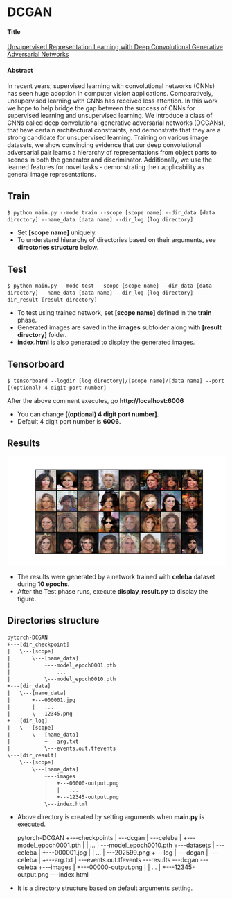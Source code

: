 # DCGAN

#### Title
[Unsupervised Representation Learning with Deep Convolutional Generative Adversarial Networks](https://arxiv.org/abs/1511.06434)

#### Abstract
In recent years, supervised learning with convolutional networks (CNNs) has seen huge adoption in computer vision applications. Comparatively, unsupervised learning with CNNs has received less attention. In this work we hope to help bridge the gap between the success of CNNs for supervised learning and unsupervised learning. We introduce a class of CNNs called deep convolutional generative adversarial networks (DCGANs), that have certain architectural constraints, and demonstrate that they are a strong candidate for unsupervised learning. Training on various image datasets, we show convincing evidence that our deep convolutional adversarial pair learns a hierarchy of representations from object parts to scenes in both the generator and discriminator. Additionally, we use the learned features for novel tasks - demonstrating their applicability as general image representations.
        
## Train
    $ python main.py --mode train --scope [scope name] --dir_data [data directory] --name_data [data name] --dir_log [log directory]

* Set **[scope name]** uniquely.
* To understand hierarchy of directories based on their arguments, see **directories structure** below. 


## Test
    $ python main.py --mode test --scope [scope name] --dir_data [data directory] --name_data [data name] --dir_log [log directory] --dir_result [result directory]

* To test using trained network, set **[scope name]** defined in the **train** phase.
* Generated images are saved in the **images** subfolder along with **[result directory]** folder.
* **index.html** is also generated to display the generated images.  


## Tensorboard
    $ tensorboard --logdir [log directory]/[scope name]/[data name] --port [(optional) 4 digit port number]

After the above comment executes, go **http://localhost:6006**

* You can change **[(optional) 4 digit port number]**.
* Default 4 digit port number is **6006**.


## Results
![alt text](./img/generated_images.png "Generated Images by DCGAN")
* The results were generated by a network trained with **celeba** dataset during **10 epochs**.
* After the Test phase runs, execute **display_result.py** to display the figure.

## Directories structure
    pytorch-DCGAN
    +---[dir_checkpoint]
    |   \---[scope]
    |       \---[name_data]
    |           +---model_epoch0001.pth
    |           |   ...
    |           \---model_epoch0010.pth
    +---[dir_data]
    |   \---[name_data]
    |       +---000001.jpg
    |       |   ...
    |       \---12345.png
    +---[dir_log]
    |   \---[scope]
    |       \---[name_data]
    |           +---arg.txt
    |           \---events.out.tfevents
    \---[dir_result]
        \---[scope]
            \---[name_data]
                +---images
                |   +---00000-output.png
                |   |   ...
                |   +---12345-output.png
                \---index.html


* Above directory is created by setting arguments when **main.py** is executed.


    pytorch-DCGAN
    +---checkpoints
    |   \---dcgan
    |       \---celeba
    |           +---model_epoch0001.pth
    |           |   ...
    |           \---model_epoch0010.pth
    +---datasets
    |   \---celeba
    |       +---000001.jpg
    |       |   ...
    |       \---202599.png
    +---log
    |   \---dcgan
    |       \---celeba
    |           +---arg.txt
    |           \---events.out.tfevents
    \---results
        \---dcgan
            \---celeba
                +---images
                |   +---00000-output.png
                |   |   ...
                |   +---12345-output.png
                \---index.html
                
* It is a directory structure based on default arguments setting.

        